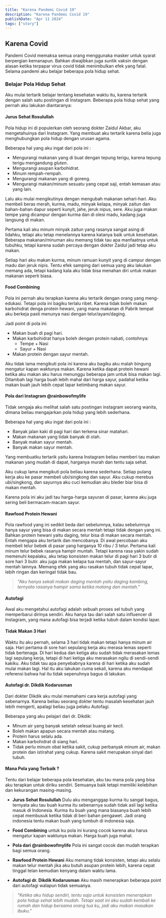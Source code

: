 ```yaml
---
title: "Karena Pandemi Covid 19"
description: "Karena Pandemi Covid 19"
publishDate: "Apr 11 2024"
tags: ["story"]
---
```


## Karena Covid

Pandemi Covid memaksa semua orang menggunaka masker untuk syarat berpergian kemanapun. Bahkan
diwajibkan juga suntik vaksin dengan alasan ketika terpapar virus covid tidak menimbulkan efek yang
fatal. Selama pandemi aku belajar beberapa pola hidup sehat.

### Belajar Pola Hidup Sehat

Aku mulai tertarik belajar tentang kesehatan waktu itu, karena tertarik dengan salah satu postingan
di Instagram. Beberapa pola hidup sehat yang pernah aku lakukan diantaranya:

#### Jurus Sehat Rosulullah

Pola hidup ini di populerkan oleh seorang dokter Zaidul Akbar, aku mengetahuinya dari Instagram.
Yang membuat aku tertarik karena belia juga menghubungkan pola hidup dengan urusan agama.

Beberapa hal yang aku ingat dari pola ini :

- Mengurangi makanan yang di buat dengan tepung terigu, karena tepung terigu mengandung *gluten*.
- Mengurangi asupan karbohidrat.
- Minum rempah-rempah.
- Mengurangi makanan yang di goreng.
- Mengurangi makan/minum sesuatu yang cepat saji, entah kemasan atau yang lain.

Lalu aku mulai mengikutinya dengan mengubah makanan sehari-hari. Aku membeli beras merah, kurma, madu,
minyak kelapa, minyak zaitun dan bahan-bahan dapur seperti kunyit, jahe, jeruk nipus, sere. Aku juga makan tempe yang dicampur
dengan kurma dan di olesi madu, kadang juga langsung di makan.

Pertama kali aku minum minyak zaitun yang rasanya sangat asing di lidahku, tetapi aku tetap
menelannya karena katanya baik untuk kesehatan. Beberapa makanan/minuman aku memang tidak tau apa
manfaatnya untuk tubuhku, tetapi karena sudah percaya dengan dokter Zaidul jadi tetap aku makan.

Setiap hari aku makan kurma, minum ramuan kunyit yang di campur dengan madu dan jeruk nipis. Tentu
efek samping dari semua yang aku lakukan memang ada, tetapi kadang kala aku tidak bisa menahan diri
untuk makan makanan seperti biasa.

#### Food Combining

Pola ini pernah aku terapkan karena aku tertarik dengan orang yang meng-edukasi. Tetapi pola ini
bagiku terlalu ribet. Karena tidak boleh makan karbohidrat denga protein hewani, yang mana makanan
di Pabrik tempat aku berkeja pasti menunya nasi dengan telur/ayam/daging.

Jadi point di pola ini:
- Makan buah di pagi hari.
- Makan karbohidrat hanya boleh dengan protein nabati, contohnya:
	- Tempe + Nasi
	- Sayur + Nasi
- Makan protein dengan sayur mentah.

Aku tidak lama mengikuti pola ini karena aku bagiku aku malah bingung mengatur kapan waktunya
makan. Karena ketika dapat protein hewani ketika aku makan aku harus menunggu beberapa jam untuk
bisa makan lagi. Ditambah lagi harga buah lebih mahal dari harga sayur, padahal ketika makan buah
jauh lebih cepat lapar ketimbang makan sayur.


#### Pola dari Instagram @rainbowofmylife

Tidak sengaja aku melihat salah satu postingan instagram seorang wanita, dimana beliau mengajarkan
pola hidup yang lebih sederhana.

Beberapa hal yang aku ingat dari pola ini :

- Banyak jalan kaki di pagi hari dan terkena sinar matahari.
- Makan makanan yang tidak banyak di olah.
- Banyak makan sayur mentah.
- Banyak makan sayur mentah.

Yang membuatku tertarik yaitu karena Instagram beliau memberi tau makan makanan yang mudah di
dapat, harganya murah dan tentu saja sehat.

Aku cukup lama mengikuti pola beliau karena sederhana. Setiap pulang kerja aku ke pasar membeli
ubi/singkong dan sayur. Aku cukup merebus ubi/singkong, dan sayurnya aku cuci kemudian aku bleder
biar bisa di makan mentah.

Karena pola ini aku jadi tau harga-harga sayuran di pasar, karena aku juga sering beli
bermacam-macam sayur.

#### Rawfood Protein Hewani

Pola rawfood yang ini sedikit beda dari sebelumnya, kalau sebelumnya hanya sayur yang bisa di makan
secara mentah tetapi tidak dengan yang ini. Bahkan protein hewani yaitu daging, telur bisa di makan
secara mentah. Entah mengapa aku tertarik dan mencobanya. Di awal percobaan aku membeli telur bebek
di pasar yang harganya 10 ribu / 3 telur. Pertama kali minum telur bebek rasanya hampir muntah.
Tetapi karena rasa yakin sudah memenuhi kepalaku, aku tetap konsisten makan telur di pagi hari 3
butir di sore hari 3 butir. aku juga makan kelapa tua mentah, dan sayur-sayur mentah lainnya.
Memang efek yang aku rasakan tubuh tidak cepat lapar, lebih ringan dan keringat tidak bau.

> *"Aku hanya sekali makan daging mentah yaitu daging kambing, ternyata rasanya hampir sama ketika
> matang dan mentah."*

#### Autofagi

Awal aku mengetahui autofagi adalah sebuah proses sel tubuh yang memperbarui dirinya sendiri.
Aku hanya tau dari salah satu influencer di Instagram, yang mana autofagi bisa terjadi ketika tubuh
dalam kondisi lapar.

#### Tidak Makan 3 Hari

Waktu itu aku pernah, selama 3 hari tidak makan tetapi hanya minum air saja. Hari pertama di sore
hari sepulang kerja aku merasa lemas seperti tidak bertenaga. Di hari kedua dan ketiga aku
sudah tidak merasakan lemas lagi sepulang kerja, tetapi di hari ketiga aku merasakan ngilu di
sendi-sendi kakiku. Aku tidak tau apa penyebabnya karena di hari ketika aku sudah mulai makan lagi.
Hal itu aku lakukan cuma sekali, karena aku mendapat referensi bahwa hal itu tidak sepenuhnya bagus
di lakukan.

#### Autofagi dr. Dikdik Kodarusman

Dari dokter Dikdik aku mulai memahami cara kerja autofagi yang sebenarnya. Karena beliau seorang
dokter tentu masalah kesehatan jauh lebih mengerti, apalagi beliau juga pelaku Autofagi.

Beberapa yang aku pelajari dari dr. Dikdik:

- Minum air yang banyak setelah selesai buang air kecil.
- Boleh makan apapun secara mentah atau matang.
- Protein harus selalu ada.
- Makan karbohidrat di siang hari.
- Tidak perlu minum obat ketika sakit, cukup perbanyak minum air, makan protein dan istirahat yang
  cukup. Karena sakit merupakan sinyal dari tubuh.

#### Mana Pola yang Terbaik ?

Tentu dari belajar beberapa pola kesehatan, aku tau mana pola yang bisa aku terapkan untuk diriku
sendiri. Semuanya baik tetapi memiliki kelebihan dan kekurangan masing-masing.

- **Jurus Sehat Rosulullah** Dulu aku menganggap kurma itu sangat bagus, ternyata aku tau buah
  kurma itu sebenarnya sudah tidak asli lagi ketika masuk di Indonesia. Kurma itu buah yang mana
  biasanya buah lebih cepat membusuk ketika tidak di beri bahan pengawet. Jadi orang indonesia
  tentu makan buah yang tumbuh di indonesia saja.

- **Food Combining** untuk ku pola ini kurang cocok karena aku harus mengatur kapan waktunya makan.
  Harga buah juga mahal.

- **Pola dari @rainbowofmylife** Pola ini sangat cocok dan mudah terapkan bagi semua orang.

- **Rawfood Protein Hewani** Aku memang tidak konsisten, tetapi aku selalu makan telur mentah jika
  aku butuh asupan protein lebih, karena cepat tinggal telan kemudian kenyang dalam waktu lama.

- **Autofagi dr. Dikdik Kodarusman** Aku masih menerapkan beberapa point dari autofagi walapun
  tidak semuanya.


> *"Ketika aku hidup sendiri, tentu saja untuk konsisten menerapkan pola hidup sehat lebih mudah.
> Tetapi saat ini aku sudah kembali ke rumah dan hidup bersama orang tua ku, jadi aku makan masakan
> ibuku."*


